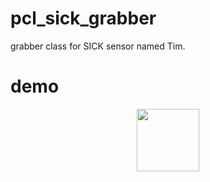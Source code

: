 # pcl_sick_grabber
grabber class for SICK sensor named Tim.

# demo
<p align="center"><img src="tim_grabber_demo.png" height="100"></p>
